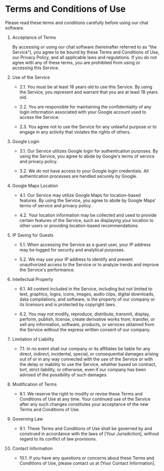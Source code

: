 # Terms and Conditions of Use

Please read these terms and conditions carefully before using our chat software.

1. Acceptance of Terms

    By accessing or using our chat software (hereinafter referred to as "the Service"), you agree to be bound by these Terms and Conditions of Use, our Privacy Policy, and all applicable laws and regulations. If you do not agree with any of these terms, you are prohibited from using or accessing this Service.

2. Use of the Service

    - 2.1. You must be at least 18 years old to use this Service. By using the Service, you represent and warrant that you are at least 18 years old.

    - 2.2. You are responsible for maintaining the confidentiality of any login information associated with your Google account used to access the Service.

    - 2.3. You agree not to use the Service for any unlawful purpose or to engage in any activity that violates the rights of others.

3. Google Login

    - 3.1. Our Service utilizes Google login for authentication purposes. By using the Service, you agree to abide by Google's terms of service and privacy policy.

    - 3.2. We do not have access to your Google login credentials. All authentication processes are handled securely by Google.

4. Google Maps Location

    - 4.1. Our Service may utilize Google Maps for location-based features. By using the Service, you agree to abide by Google Maps' terms of service and privacy policy.

    - 4.2. Your location information may be collected and used to provide certain features of the Service, such as displaying your location to other users or providing location-based recommendations.

5. IP Saving for Guests

    - 5.1. When accessing the Service as a guest user, your IP address may be logged for security and analytical purposes.

    - 5.2. We may use your IP address to identify and prevent unauthorized access to the Service or to analyze trends and improve the Service's performance.

6. Intellectual Property

    - 6.1. All content included in the Service, including but not limited to text, graphics, logos, icons, images, audio clips, digital downloads, data compilations, and software, is the property of our company or its licensors and is protected by copyright laws.

    - 6.2. You may not modify, reproduce, distribute, transmit, display, perform, publish, license, create derivative works from, transfer, or sell any information, software, products, or services obtained from the Service without the express written consent of our company.

7. Limitation of Liability

    - 7.1. In no event shall our company or its affiliates be liable for any direct, indirect, incidental, special, or consequential damages arising out of or in any way connected with the use of the Service or with the delay or inability to use the Service, whether based on contract, tort, strict liability, or otherwise, even if our company has been advised of the possibility of such damages.

8. Modification of Terms

    - 8.1. We reserve the right to modify or revise these Terms and Conditions of Use at any time. Your continued use of the Service after any such changes constitutes your acceptance of the new Terms and Conditions of Use.

9. Governing Law

    - 9.1. These Terms and Conditions of Use shall be governed by and construed in accordance with the laws of [Your Jurisdiction], without regard to its conflict of law provisions.

10. Contact Information

    - 10.1. If you have any questions or concerns about these Terms and Conditions of Use, please contact us at [Your Contact Information].